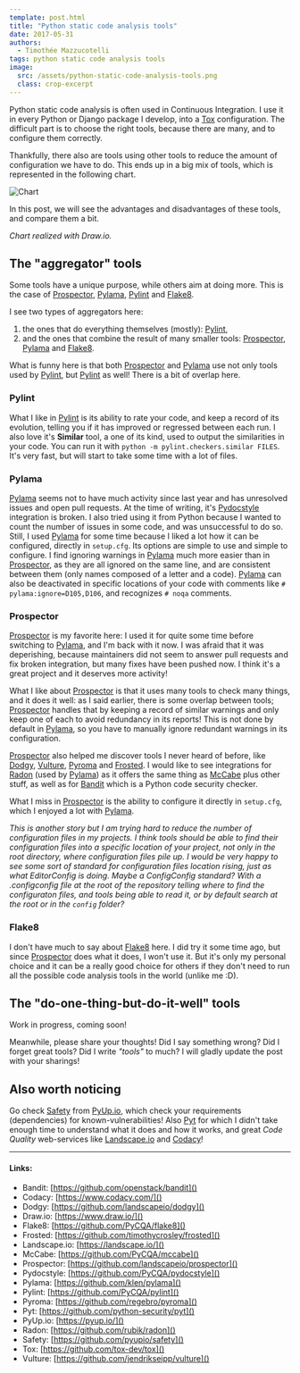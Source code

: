 ```yaml
---
template: post.html
title: "Python static code analysis tools"
date: 2017-05-31
authors:
  - Timothée Mazzucotelli
tags: python static code analysis tools
image:
  src: /assets/python-static-code-analysis-tools.png
  class: crop-excerpt
---
```


Python static code analysis is often used in Continuous Integration.
I use it in every Python or Django package I develop,
into a [Tox][] configuration. The difficult part is to choose the right tools,
because there are many, and to configure them correctly.

Thankfully, there also are tools using other tools to reduce the amount
of configuration we have to do. This ends up in a big mix of tools, which
is represented in the following chart.

<!--more-->

![Chart](/assets/python-static-code-analysis-tools.png)

In this post, we will see the advantages and disadvantages of these tools,
and compare them a bit.


*Chart realized with Draw.io.*

## The "aggregator" tools
Some tools have a unique purpose, while others aim at doing more.
This is the case of [Prospector][], [Pylama][], [Pylint][] and [Flake8][].

I see two types of aggregators here:

1. the ones that do everything themselves (mostly): [Pylint][],
2. and the ones that combine the result of many smaller tools:
   [Prospector][], [Pylama][] and [Flake8][].

What is funny here is that both [Prospector][] and [Pylama][] use not only tools used
by [Pylint][], but [Pylint][] as well! There is a bit of overlap here.

### Pylint
What I like in [Pylint][] is its ability to rate your code, and keep a record
of its evolution, telling you if it has improved or regressed between
each run. I also love it's **Similar** tool, a one of its
kind, used to output the similarities in your code. You can run it with
`python -m pylint.checkers.similar FILES`.
It's very fast, but will start to take some time with a lot of files.

### Pylama
[Pylama][] seems not to have much activity since last year and has unresolved issues
and open pull requests. At the time of writing, it's [Pydocstyle][] integration
is broken. I also tried using it from Python because I wanted to count
the number of issues in some code, and was unsuccessful to do so.
Still, I used [Pylama][] for some time because I liked a lot how it can be
configured, directly in `setup.cfg`. Its options are simple to use
and simple to configure. I find ignoring warnings in [Pylama][] much more easier
than in [Prospector][], as they are all ignored on the same line, and are consistent
between them (only names composed of a letter and a code). [Pylama][] can also be
deactivated in specific locations of your code with comments like
`# pylama:ignore=D105,D106`, and recognizes `# noqa` comments.

### Prospector
[Prospector][] is my favorite here: I used it for quite some time before switching
to [Pylama][], and I'm back with it now. I was afraid that it was deperishing,
because maintainers did not seem to answer pull requests and fix broken
integration, but many fixes have been pushed now. I think it's a great project
and it deserves more activity!

What I like about [Prospector][] is that it uses many tools to check many things,
and it does it well: as I said earlier, there is some overlap between tools;
[Prospector][] handles that by keeping a record of similar warnings and only keep
one of each to avoid redundancy in its reports! This is not done by default
in [Pylama][], so you have to manually ignore redundant warnings in its
configuration.

[Prospector][] also helped me discover tools I never heard of before, like [Dodgy][],
[Vulture][], [Pyroma][] and [Frosted][]. I would like to see integrations for [Radon][]
(used by [Pylama][]) as it offers the same thing as [McCabe][] plus other stuff,
as well as for [Bandit][] which is a Python code security checker.

What I miss in [Prospector][] is the ability to configure it directly in
`setup.cfg`, which I enjoyed a lot with [Pylama][].

*This is another story but I am trying hard to reduce the number of configuration
files in my projects. I think tools should be able to find their configuration
files into a specific location of your project, not only in the root directory,
where configuration files pile up. I would be very happy to see some sort of
standard for configuration files location rising, just as what EditorConfig is
doing. Maybe a ConfigConfig standard? With a .configconfig file at the root of
the repository telling where to find the configuraton files, and tools being
able to read it, or by default search at the root or in the `config` folder?*

### Flake8
I don't have much to say about [Flake8][] here. I did try it some time ago,
but since [Prospector][] does what it does, I won't use it. But it's only my
personal choice and it can be a really good choice for others if they don't
need to run all the possible code analysis tools in the world (unlike me :D).

## The "do-one-thing-but-do-it-well" tools
Work in progress, coming soon!

Meanwhile, please share your thoughts! Did I say something wrong? Did I forget
great tools? Did I write *"tools"* to much?
I will gladly update the post with your sharings!

## Also worth noticing
Go check [Safety][] from [PyUp.io][], which check your requirements (dependencies)
for known-vulnerabilities! Also [Pyt][] for which I didn't take enough time
to understand what it does and how it works,
and great *Code Quality* web-services like [Landscape.io][] and [Codacy][]!

---

#### Links:

- Bandit: [https://github.com/openstack/bandit]()
- Codacy: [https://www.codacy.com/]()
- Dodgy: [https://github.com/landscapeio/dodgy]()
- Draw.io: [https://www.draw.io/]()
- Flake8: [https://github.com/PyCQA/flake8]()
- Frosted: [https://github.com/timothycrosley/frosted]()
- Landscape.io: [https://landscape.io/]()
- McCabe: [https://github.com/PyCQA/mccabe]()
- Prospector: [https://github.com/landscapeio/prospector]()
- Pydocstyle: [https://github.com/PyCQA/pydocstyle]()
- Pylama: [https://github.com/klen/pylama]()
- Pylint: [https://github.com/PyCQA/pylint]()
- Pyroma: [https://github.com/regebro/pyroma]()
- Pyt: [https://github.com/python-security/pyt]()
- PyUp.io: [https://pyup.io/]()
- Radon: [https://github.com/rubik/radon]()
- Safety: [https://github.com/pyupio/safety]()
- Tox: [https://github.com/tox-dev/tox]()
- Vulture: [https://github.com/jendrikseipp/vulture]()

[Bandit]: https://github.com/openstack/bandit
[Codacy]: https://www.codacy.com/
[Dodgy]: https://github.com/landscapeio/dodgy
[Draw.io]: https://www.draw.io/
[Flake8]: https://github.com/PyCQA/flake8
[Frosted]: https://github.com/timothycrosley/frosted
[Landscape.io]: https://landscape.io/
[McCabe]: https://github.com/PyCQA/mccabe
[Prospector]: https://github.com/landscapeio/prospector
[Pydocstyle]: https://github.com/PyCQA/pydocstyle
[Pylama]: https://github.com/klen/pylama
[Pylint]: https://github.com/PyCQA/pylint
[Pyroma]: https://github.com/regebro/pyroma
[Pyt]: https://github.com/python-security/pyt
[PyUp.io]: https://pyup.io/
[Radon]: https://github.com/rubik/radon
[Safety]: https://github.com/pyupio/safety
[Tox]: https://github.com/tox-dev/tox
[Vulture]: https://github.com/jendrikseipp/vulture
